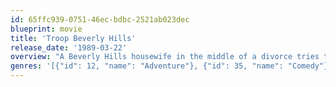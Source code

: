 ```yaml
---
id: 65ffc939-0751-46ec-bdbc-2521ab023dec
blueprint: movie
title: 'Troop Beverly Hills'
release_date: '1989-03-22'
overview: "A Beverly Hills housewife in the middle of a divorce tries to find focus in her life by taking over her daughter's Wilderness Girls troop."
genres: '[{"id": 12, "name": "Adventure"}, {"id": 35, "name": "Comedy"}, {"id": 10751, "name": "Family"}]'
---
```

